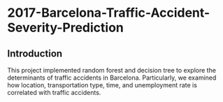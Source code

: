 # 2017-Barcelona-Traffic-Accident-Severity-Prediction
## Introduction
This project implemented random forest and decision tree to explore the determinants of traffic accidents in Barcelona. Particularly, we examined how location, transportation type, time, and unemployment rate is correlated with traffic accidents. 
